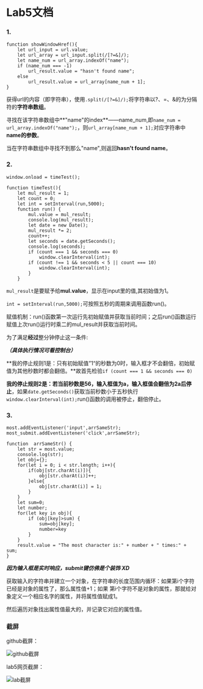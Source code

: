 # Lab5文档

### 1.

```
function showWindowHref(){
    let url_input = url.value;
    let url_array = url_input.split(/[?=&]/);
    let name_num = url_array.indexOf("name");
    if (name_num === -1)
        url_result.value = "hasn't found name";
    else
        url_result.value = url_array[name_num + 1];
}
```

获得url的内容（即字符串），使用`.split(/[?=&]/);`将字符串以?、=、&的为分隔符的**字符串数组**。

寻找在该字符串数组中**"name"的index**——name_num,即`name_num = url_array.indexOf("name");`，则`url_array[name_num + 1];`对应字符串中**name的参数**。

当在字符串数组中寻找不到那么"name",则返回**hasn't found name**。

### 2.

```
window.onload = timeTest();

function timeTest(){
    let mul_result = 1;
    let count = 0;
    let int = setInterval(run,5000);
    function run() {
        mul.value = mul_result;
        console.log(mul_result);
        let date = new Date();
        mul_result *= 2;
        count++;
        let seconds = date.getSeconds();
        console.log(seconds);
        if (count === 1 && seconds === 0)
            window.clearInterval(int);
        if (count !== 1 && seconds < 5 || count === 10)
            window.clearInterval(int);
        }
    }
```

`mul_result`是要赋予给**mul.value**，显示在input里的值,其初始值为1。

`int = setInterval(run,5000);`可按照五秒的周期来调用函数run()。

赋值机制：run()函数第一次运行先初始赋值并获取当前时间；之后run()函数运行赋值上次run()运行时乘二的mul_result并获取当前时间。

为了满足**经过**整分钟停止这一条件: 

 ***（具体执行情况可看控制台）***

**我的停止规则1是：只有初始赋值”1“的秒数为0时，输入框才不会翻倍，初始赋值为其他秒数时都会翻倍。**故首先检验`if (count === 1 && seconds === 0)`

**我的停止规则2是：若当前秒数是56，输入框值为a，输入框值会翻倍为2a后停止**，如果`date.getSeconds()`获取当前秒数小于五秒执行 `window.clearInterval(int);`run()函数的调用被停止，翻倍停止。

### 3.

```
most.addEventListener('input',arrSameStr);
most_submit.addEventListener('click',arrSameStr);

function  arrSameStr() {
    let str = most.value;
    console.log(str);
    let obj={};
    for(let i = 0; i < str.length; i++){
        if(obj[str.charAt(i)]){
            obj[str.charAt(i)]++;
        }else{
            obj[str.charAt(i)] = 1;
        }
    }
    let sum=0;
    let number;
    for(let key in obj){
        if (obj[key]>sum) {
            sum=obj[key];
            number=key
        }
    }
    result.value = "The most character is:" + number + " times:" + sum;
}
```

***因为输入框是实时响应，submit键仿佛是个装饰 XD***

获取输入的字符串并建立一个对象，在字符串的长度范围内循环：如果第i个字符已经是对象的属性了，那么属性值+1；如果 第i个字符不是对象的属性，那就给对象定义一个相应名字的属性，并将属性值赋成1。

然后遍历对象找出属性值最大的，并记录它对应的属性值。

### 截屏

github截屏：

![github截屏](https://tva1.sinaimg.cn/large/007S8ZIlly1ge6wos3z2vj31c00u0qhg.jpg)

lab5网页截屏：

![lab截屏](https://tva1.sinaimg.cn/large/007S8ZIlly1ge6wovwdtwj31of0u0djn.jpg)





